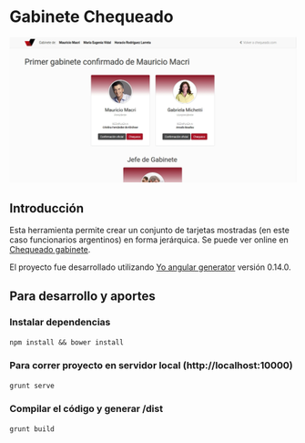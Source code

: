 # Gabinete Chequeado

![Sitio Chequeado Gabinete](/chequeado_gabinete.jpg?raw=true "Chequeado Gabinete")

## Introducción
Esta herramienta permite crear un conjunto de tarjetas mostradas (en este caso funcionarios argentinos) en forma jerárquica. Se puede ver online en [Chequeado gabinete](http://chequeado.com/gabinete).

El proyecto fue desarrollado utilizando [Yo angular generator](https://github.com/yeoman/generator-angular)
versión 0.14.0.

## Para desarrollo y aportes

### Instalar dependencias
`npm install && bower install`

### Para correr proyecto en servidor local (http://localhost:10000)
`grunt serve` 

### Compilar el código y generar /dist
`grunt build`

